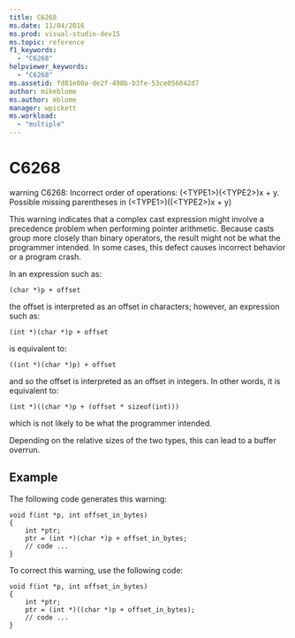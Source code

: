 ```yaml
---
title: C6268
ms.date: 11/04/2016
ms.prod: visual-studio-dev15
ms.topic: reference
f1_keywords:
  - "C6268"
helpviewer_keywords:
  - "C6268"
ms.assetid: fd81e00a-de2f-498b-b3fe-53ce056042d7
author: mikeblome
ms.author: mblome
manager: wpickett
ms.workload:
  - "multiple"
---
```

# C6268
warning C6268: Incorrect order of operations: (\<TYPE1>)(\<TYPE2>)x + y. Possible missing parentheses in (\<TYPE1>)((\<TYPE2>)x + y)

 This warning indicates that a complex cast expression might involve a precedence problem when performing pointer arithmetic. Because casts group more closely than binary operators, the result might not be what the programmer intended. In some cases, this defect causes incorrect behavior or a program crash.

 In an expression such as:

 `(char *)p + offset`

 the offset is interpreted as an offset in characters; however, an expression such as:

 `(int *)(char *)p + offset`

 is equivalent to:

 `((int *)(char *)p) + offset`

 and so the offset is interpreted as an offset in integers. In other words, it is equivalent to:

 `(int *)((char *)p + (offset * sizeof(int)))`

 which is not likely to be what the programmer intended.

 Depending on the relative sizes of the two types, this can lead to a buffer overrun.

## Example
 The following code generates this warning:

```
void f(int *p, int offset_in_bytes)
{
    int *ptr;
    ptr = (int *)(char *)p + offset_in_bytes;
    // code ...
}
```

 To correct this warning, use the following code:

```
void f(int *p, int offset_in_bytes)
{
    int *ptr;
    ptr = (int *)((char *)p + offset_in_bytes);
    // code ...
}
```